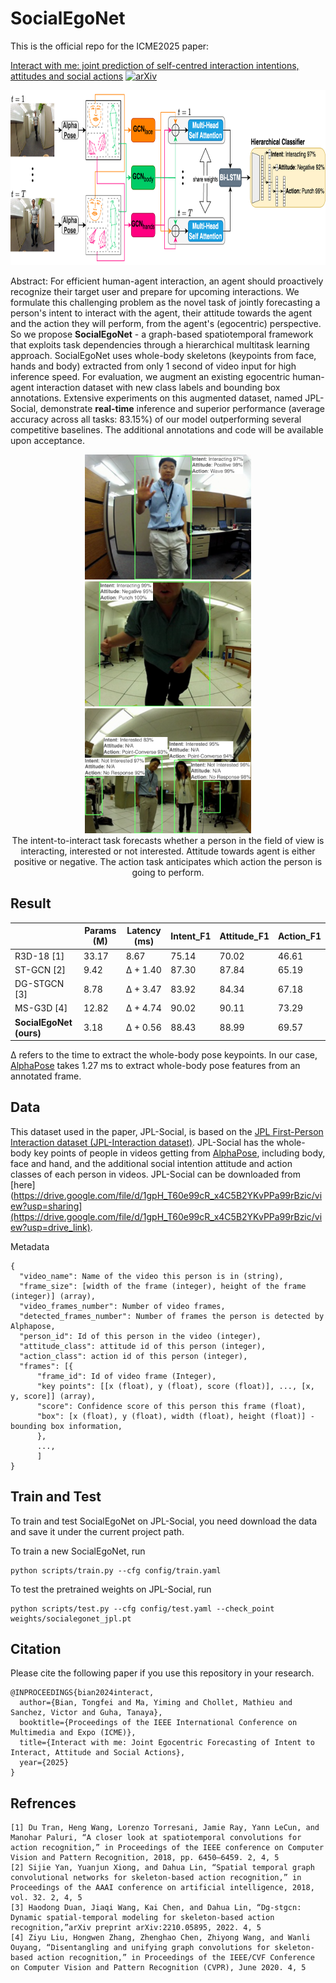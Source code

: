 # SocialEgoNet

This is the official repo for the ICME2025 paper: 

[Interact with me: joint prediction of self-centred interaction intentions, attitudes and social actions](https://arxiv.org/abs/2412.16698) [![arXiv](https://img.shields.io/badge/arXiv-2412.16698-b31b1b.svg)](https://arxiv.org/abs/2412.16698)

<div align="center">
    <img src="docs/model_structure_2.png", height="280" alt>
</div>

Abstract:
For efficient human-agent interaction, an agent should proactively recognize their target user and prepare for upcoming interactions. We formulate this challenging problem as the novel task of jointly forecasting a person's intent to interact with the agent, their attitude towards the agent and the action they will perform, from the agent's (egocentric) perspective. So we propose **SocialEgoNet** - a graph-based spatiotemporal framework that exploits task dependencies through a hierarchical multitask learning approach. SocialEgoNet uses whole-body skeletons (keypoints from face, hands and body) extracted from only 1 second of video input for high inference speed. For evaluation, we augment an existing egocentric human-agent interaction dataset with new class labels and bounding box annotations. Extensive experiments on this augmented dataset, named JPL-Social, demonstrate **real-time** inference and superior performance (average accuracy across all tasks: 83.15\%) of our model outperforming several competitive baselines. The additional annotations and code will be available upon acceptance.

<div align="center">
    <img src="docs/teaser_3.png", height="200" alt>
    <img src="docs/teaser_4.png", height="200" alt>
    <img src="docs/teaser_1.png", height="200" alt>
<div align="center">
    The intent-to-interact task forecasts whether a person in the field of view is interacting, interested or not interested. 
    Attitude towards agent is either positive or negative. 
    The action task anticipates which action the person is going to perform.
</div>
</div>

## Result
|                        | Params (M) | Latency (ms) | Intent_F1 | Attitude_F1 | Action_F1 |
|------------------------|------------|--------------|-----------|-------------|-----------|
|R3D-18 [1]              | 33.17      | 8.67         | 75.14     | 70.02       | 46.61     |
|ST-GCN [2]              | 9.42       | Δ + 1.40     | 87.30     | 87.84       | 65.19     |
|DG-STGCN [3]            | 8.78       | Δ + 3.47     | 83.92     | 84.34       | 67.18     |
|MS-G3D [4]              | 12.82      | Δ + 4.74     | 90.02     | 90.11       | 73.29     |
|**SocialEgoNet (ours)** | 3.18       | Δ + 0.56     | 88.43     | 88.99       | 69.57     |

Δ refers to the time to extract the whole-body pose keypoints. In our case, [AlphaPose](https://github.com/MVIG-SJTU/AlphaPose) takes 1.27 ms to extract whole-body pose features from an annotated frame.

## Data
This dataset used in the paper, JPL-Social, is based on the [JPL First-Person Interaction dataset (JPL-Interaction dataset)](http://michaelryoo.com/jpl-interaction.html). JPL-Social has the whole-body key points of people in videos getting from [AlphaPose](https://github.com/MVIG-SJTU/AlphaPose), including body, face and hand, and the additional social intention attitude and action classes of each person in videos. JPL-Social can be downloaded from [here](https://drive.google.com/file/d/1gpH_T60e99cR_x4C5B2YKvPPa99rBzic/view?usp=sharing](https://drive.google.com/file/d/1gpH_T60e99cR_x4C5B2YKvPPa99rBzic/view?usp=drive_link).

Metadata
```
{
  "video_name": Name of the video this person is in (string),
  "frame_size": [width of the frame (integer), height of the frame (integer)] (array),
  "video_frames_number": Number of video frames,
  "detected_frames_number": Number of frames the person is detected by Alphapose,
  "person_id": Id of this person in the video (integer),
  "attitude_class": attitude id of this person (integer),
  "action_class": action id of this person (integer),
  "frames": [{
      "frame_id": Id of video frame (Integer),
      "key points": [[x (float), y (float), score (float)], ..., [x, y, score]] (array),
      "score": Confidence score of this person this frame (float),
      "box": [x (float), y (float), width (float), height (float)] - bounding box information,
      },
      ...,
      ]
}
```

## Train and Test

To train and test SocialEgoNet on JPL-Social, you need download the data and save it under the current project path.

To train a new SocialEgoNet, run
```
python scripts/train.py --cfg config/train.yaml
```

To test the pretrained weights on JPL-Social, run
```
python scripts/test.py --cfg config/test.yaml --check_point weights/socialegonet_jpl.pt
```

## Citation
Please cite the following paper if you use this repository in your research.
```
@INPROCEEDINGS{bian2024interact,
  author={Bian, Tongfei and Ma, Yiming and Chollet, Mathieu and Sanchez, Victor and Guha, Tanaya},
  booktitle={Proceedings of the IEEE International Conference on Multimedia and Expo (ICME)}, 
  title={Interact with me: Joint Egocentric Forecasting of Intent to Interact, Attitude and Social Actions}, 
  year={2025}
}
```

## Refrences 
```
[1] Du Tran, Heng Wang, Lorenzo Torresani, Jamie Ray, Yann LeCun, and Manohar Paluri, “A closer look at spatiotemporal convolutions for action recognition,” in Proceedings of the IEEE conference on Computer Vision and Pattern Recognition, 2018, pp. 6450–6459. 2, 4, 5
[2] Sijie Yan, Yuanjun Xiong, and Dahua Lin, “Spatial temporal graph convolutional networks for skeleton-based action recognition,” in Proceedings of the AAAI conference on artificial intelligence, 2018, vol. 32. 2, 4, 5
[3] Haodong Duan, Jiaqi Wang, Kai Chen, and Dahua Lin, “Dg-stgcn: Dynamic spatial-temporal modeling for skeleton-based action recognition,”arXiv preprint arXiv:2210.05895, 2022. 4, 5
[4] Ziyu Liu, Hongwen Zhang, Zhenghao Chen, Zhiyong Wang, and Wanli Ouyang, “Disentangling and unifying graph convolutions for skeleton-based action recognition,” in Proceedings of the IEEE/CVF Conference on Computer Vision and Pattern Recognition (CVPR), June 2020. 4, 5
```
